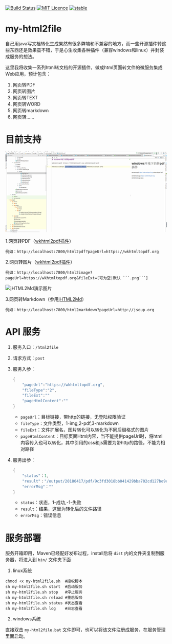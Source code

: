 [![Build Status](https://travis-ci.org/petterobam/my-html2file.svg?branch=master)](https://travis-ci.org/petterobam/my-html2file)
[![MIT Licence](https://badges.frapsoft.com/os/mit/mit.svg?v=103)](https://opensource.org/licenses/mit-license.php)
[![stable](http://badges.github.io/stability-badges/dist/stable.svg)](http://github.com/badges/stability-badges)

# my-html2file
自己用java写文档转化生成果然有很多弊端和不兼容的地方，而一些开源插件转这些东西还是效果蛮不错，于是心生收集各种插件（兼容windows和linux）并封装成服务的想法。

这里我将收集一系列html转文档的开源插件，做成html页面转文件的微服务集成Web应用，预计包含：

1. 网页转PDF
2. 网页转图片
3. 网页转TEXT
4. 网页转WORD
5. 网页转markdown
6. 网页转......

# 目前支持

![wkhtmltopdf演示图片](docs/images/my-html2file-pdf-image.gif)

1.网页转PDF（[wkhtml2pdf插件](https://wkhtmltopdf.org)）

    例如：http://localhost:7800/html2pdf?pageUrl=https://wkhtmltopdf.org

2.网页转图片（[wkhtml2pdf插件](https://wkhtmltopdf.org)）

    例如：http://localhost:7800/html2image?pageUrl=https://wkhtmltopdf.org&fileExt=[可为空|默认 ```.png```]

![jHTML2Md演示图片](docs/images/my-html2file-markdown.gif)

3.网页转Markdown（参用[jHTML2Md](https://github.com/pnikosis/jHTML2Md)）

    例如：http://localhost:7800/html2markdown?pageUrl=http://jsoup.org

# API 服务

1. 服务入口：```/html2file```

2. 请求方式：```post```

3. 服务入参：
    ```java
    {
        "pageUrl":"https://wkhtmltopdf.org",
        "fileType":"2",
        "fileExt":""
        "pageHtmlContent":""
    }
    ```
    - ```pageUrl```：目标链接，带http的链接，无登陆权限验证
    - ```fileType```：文件类型，1-img,2-pdf,3-markdown
    - ```fileExt```：文件扩展名，图片转化可以转化为不同后缀格式的图片
    - ```pageHtmlContent```：目标页面Html内容，当不能提供pageUrl时，将html内容传入也可以转化，其中引用的css和js需要为带http的路径，不能为相对路径

4. 服务出参：
    ```java
    {
        "status"：1,
        "result"："/output/20180417/pdf/9c3fd3018bb041429bba702cd127be9e.pdf",
        "errorMsg"：""
    }
    ```
    - ```status```：状态，1-成功,-1-失败
    - ```result```：结果，这里为转化后的文件路径
    - ```errorMsg```：错误信息

# 服务部署

服务开箱即用，Maven已经配好发布过程，install后将 ```dist``` 内的文件夹复制到服务器，将进入到 ```bin/``` 文件夹下面

1. linux系统

```
chmod +x my-html2file.sh  #授权脚本
sh my-html2file.sh start  #启动服务
sh my-html2file.sh stop   #停止服务
sh my-html2file.sh reload #重启服务
sh my-html2file.sh status #状态查看
sh my-html2file.sh log    #日志查看
```

2. windows系统

直接双击 ```my-html2file.bat``` 文件即可，也可以将该文件注册成服务，在服务管理里面启动。

